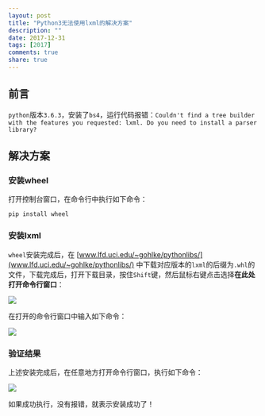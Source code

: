 ```yaml
---
layout: post
title: "Python3无法使用lxml的解决方案"
description: ""
date: 2017-12-31
tags: [2017]
comments: true
share: true
---
```


## 前言

`python`版本`3.6.3`，安装了`bs4`，运行代码报错：`Couldn't find a tree builder with the features you requested: lxml. Do you need to install a parser library? `

## 解决方案

### 安装wheel

打开控制台窗口，在命令行中执行如下命令：

```
pip install wheel
```

### 安装lxml

`wheel`安装完成后，在 [www.lfd.uci.edu/~gohlke/pythonlibs/](www.lfd.uci.edu/~gohlke/pythonlibs/) 中下载对应版本的`lxml`的后缀为`.whl`的文件，下载完成后，打开下载目录，按住`Shift`键，然后鼠标右键点击选择**在此处打开命令行窗口**：

![](http://oih7sazbd.bkt.clouddn.com/Fl9jAetmyJgnI2yFQ3wREQBTneKK)

在打开的命令行窗口中输入如下命令：

![](http://oih7sazbd.bkt.clouddn.com/FtVFyAZel7OWttnsBetaVWWP_J_X)


### 验证结果
上述安装完成后，在任意地方打开命令行窗口，执行如下命令：

![](http://oih7sazbd.bkt.clouddn.com/Fi-EJXShhX7wRcJ1fGJysZ5bP583)

如果成功执行，没有报错，就表示安装成功了！









